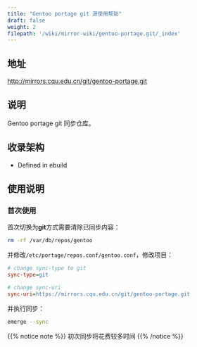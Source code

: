 ```yaml
---
title: "Gentoo portage git 源使用帮助"
draft: false
weight: 2
filepath: '/wiki/mirror-wiki/gentoo-portage.git/_index'
---
```

## 地址

http://mirrors.cqu.edu.cn/git/gentoo-portage.git

## 说明

Gentoo portage git 同步仓库。

## 收录架构

- Defined in ebuild

## 使用说明
### 首次使用

首次切换为**git**方式需要清除已同步内容：

```bash
rm -rf /var/db/repos/gentoo
```

并修改`/etc/portage/repos.conf/gentoo.conf`，修改项目：

```ini
# change sync-type to git
sync-type=git
```

```ini
# change sync-uri
sync-uri=https://mirrors.cqu.edu.cn/git/gentoo-portage.git
```

并执行同步：

```bash
emerge --sync
```


{{% notice note %}}
初次同步将花费较多时间
{{% /notice %}}


